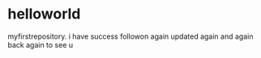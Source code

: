 # helloworld
myfirstrepository.
i have success followon
again updated again and again back again to see u
